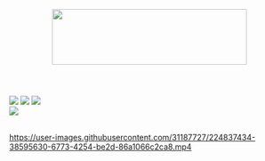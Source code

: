 <div align="center">

<img src="https://user-images.githubusercontent.com/31187727/224835591-6084883e-1924-454b-be78-7e35c83bf343.png" width="350px" height="100px">

</div><h1></h1><br>

<div>
<img src="https://img.shields.io/badge/HTML-239120?style=for-the-badge&logo=html5&logoColor=white">
<img src="https://img.shields.io/badge/CSS-239120?&style=for-the-badge&logo=css3&logoColor=white">
<img src="https://img.shields.io/badge/JavaScript-F7DF1E?style=for-the-badge&logo=javascript&logoColor=black">
<br>
<img src="https://img.shields.io/badge/Made%20for-VSCode-1f425f.svg">
</div><br>

<div>

https://user-images.githubusercontent.com/31187727/224837434-38595630-6773-4254-be2d-86a1066c2ca8.mp4

</div>
